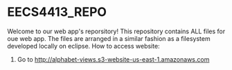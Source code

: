 # EECS4413_REPO


Welcome to our web app's reporsitory!
This repository contains ALL files for oue web app.
The files are arranged in a similar fashion as a filesystem developed locally on eclipse.
How to access website:
1. Go to http://alphabet-views.s3-website-us-east-1.amazonaws.com
